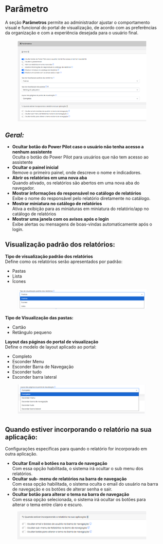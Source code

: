 # Parâmetro

A seção **Parâmetros** permite ao administrador ajustar o comportamento visual e funcional do portal de visualização, de acordo com as preferências da organização e com a experiência desejada para o usuário final.

<figure><img src="../../../../.gitbook/assets/image (446).png" alt=""><figcaption></figcaption></figure>

## _Geral:_



* **Ocultar botão do Power Pilot caso o usuário não tenha acesso a nenhum assistente**\
  Oculta o botão do Power Pilot para usuários que não tem acesso ao assistente
* **Ocultar o painel inicial**\
  Remove o primeiro painel, onde descreve o nome e indicadores.
* **Abrir os relatórios em uma nova aba**\
  Quando ativado, os relatórios são abertos em uma nova aba do navegador.
* **Mostrar informações do responsável no catálogo de relatórios**\
  Exibe o nome do responsável pelo relatório diretamente no catálogo.
* **Mostrar miniatura no catálogo de relatórios**\
  Ativa a exibição para as miniaturas em miniatura do relatório/app no catálogo de relatórios
* **Mostrar uma janela com os avisos após o login**\
  Exibe alertas ou mensagens de boas-vindas automaticamente após o login.

## Visualização padrão dos relatórios:

**Tipo de visualização padrão dos relatórios**\
Define como os relatórios serão apresentados por padrão:

* Pastas
* Lista
* Ícones

<figure><img src="../../../../.gitbook/assets/Screenshot_47.png" alt=""><figcaption></figcaption></figure>

**Tipo de Visualização das pastas:**

* Cartão
* Retângulo pequeno



**Layout das páginas do portal de visualização**\
Define o modelo de layout aplicado ao portal:

* Completo
* Esconder Menu
* Esconder Barra de Navegação
* Esconder tudo
* Esconder barra lateral

<figure><img src="../../../../.gitbook/assets/Screenshot_48.png" alt=""><figcaption></figcaption></figure>

## Quando estiver incorporando o relatório  na sua aplicação:

Configurações específicas para quando o relatório for incorporado em outra aplicação.&#x20;

* **Ocultar Email e botões na barra de navegação** \
  Com essa opção habilitada, o sistema irá ocultar o sub menu dos relatórios.
* **Ocultar sub- menu de relatórios na barra de navegação**\
  Com essa opção habilitada, o sistema oculta o email do usuário na barra de navegação e os botões de alterar senha e sair.
* **Ocultar botão para alterar o tema na barra de navegação**\
  Com essa opção selecionada, o sistema irá ocultar os botões para alterar o tema entre claro e escuro.

<figure><img src="../../../../.gitbook/assets/Screenshot_49.png" alt=""><figcaption></figcaption></figure>

